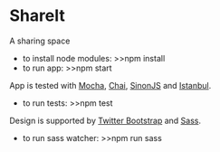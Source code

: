 # ShareIt
A sharing space

- to install node modules: >>npm install
- to run app: >>npm start

App is tested with [Mocha](https://mochajs.org/ "Mocha"), [Chai](http://chaijs.com/ "Chai"), [SinonJS](http://sinonjs.org/ "SinonJS") and [Istanbul](https://www.npmjs.com/package/istanbul/ "Istanbul").

- to run tests: >>npm test

Design is supported by [Twitter Bootstrap](http://getbootstrap.com/ "Twitter Bootstrap") and [Sass](http://sass-lang.com/ "Sass").

- to run sass watcher: >>npm run sass
